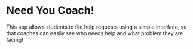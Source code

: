 # Need You Coach!

This app allows students to file help requests using a simple interface, so that coaches can easily see who needs help and what problem they are facing!
